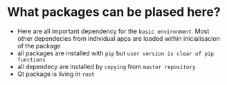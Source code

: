 # What packages can be plased here?

- Here are all important dependency for the `basic environment`. Most other dependecies from individual apps are loaded within inicialisacion of the package
- all packages are installed with `pip` but `user version is clear of pip functions`
- all dependecy are installed by `copying` from `master repository`
- Qt package is living in `root`
